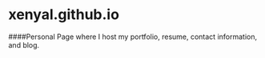 xenyal.github.io
================

####Personal Page where I host my portfolio, resume, contact information, and blog.
